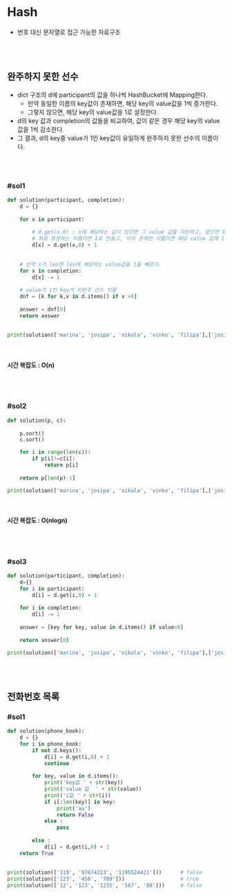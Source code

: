 # Hash

- 번호 대신 문자열로 접근 가능한 자료구조 

<br>

<br>

## 완주하지 못한 선수 

- dict 구조의 d에 participant의 값을 하나씩 HashBucket에 Mapping한다.
  - 만약 동일한 이름의 key값이 존재하면, 해당 key의 value값을 1씩 증가한다.
  - 그렇지 않으면, 해당 key의 value값을 1로 설정한다.
- d의 key 값과 completion의 값들을 비교하여, 값이 같은 경우 해당 key의 value값을 1씩 감소한다.
- 그 결과, d의 key중 value가 1인 key값이 유일하게 완주하지 못한 선수의 이름이다.

<br>

<br>

### #sol1 

```python
def solution(participant, completion):
    d = {}
    
    for x in participant:
        
        # d.get(x,0) : x에 해당하는 값이 있으면 그 value 값을 리턴하고, 없으면 0을 리턴
        # 처음 등장하는 이름이면 1로 만들고, 이미 존재한 이름이면 해당 value 값에 1을 더한다.
        d[x] = d.get(x,0) + 1
        
        
    # 만약 x가 leo면 leo에 해당하는 value값을 1을 빼준다.
    for x in completion:
        d[x] -= 1
    
    # value가 1인 key가 미완주 선수 이름 
    dnf = [k for k,v in d.items() if v >0]
    
    answer = dnf[0]
    return answer
    
    
print(solution(['marina', 'josipa', 'nikola', 'vinko', 'filipa'],['josipa', 'filipa', 'marina', 'nikola']))		# vinko
```

<br>

#### 시간 복잡도 : O(n)

<br>

<br>

### #sol2

```python
def solution(p, c):
    
    p.sort()
    c.sort()

    for i in range(len(c)):
        if p[i]!=c[i]:
            return p[i]
        
    return p[len(p)-1]

print(solution(['marina', 'josipa', 'nikola', 'vinko', 'filipa'],['josipa', 'filipa', 'marina', 'nikola']))		# vinko
```

<br>

#### 시간 복잡도 : O(nlogn)

<br>

<br>

### #sol3

```python
def solution(participant, completion):
    d={}
    for i in participant:
        d[i] = d.get(i,0) + 1 
        
    for i in completion:
        d[i] -= 1
    
    answer = [key for key, value in d.items() if value>0]
    
    return answer[0]

print(solution(['marina', 'josipa', 'nikola', 'vinko', 'filipa'],['josipa', 'filipa', 'marina', 'nikola']))		# vinko
```

<br>

<br>

## 전화번호 목록

### #sol1

```python
def solution(phone_book):
    d = {}
    for i in phone_book:
        if not d.keys():
            d[i] = d.get(i,0) + 1
            continue
            
        for key, value in d.items():
            print('key값 ' + str(key))
            print('value 값  ' + str(value))
            print('i값 ' + str(i))
            if i[:len(key)] in key:
                print('aa')
                return False
            else :
                pass
        
        else :
            d[i] = d.get(i,0) + 1    
    return True
    
    
print(solution(['119', '97674223', '1195524421']))		# false
print(solution(['123', '456', '789']))					# true
print(solution(['12', '123', '1235', '567', '88']))		# false
```

<br>

<br>
